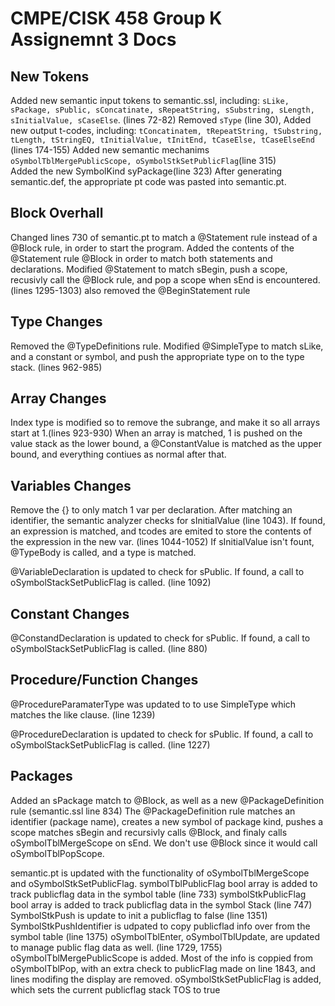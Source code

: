 # CMPE/CISK 458 Group K Assignemnt 3 Docs

## New Tokens
Added new semantic input tokens to semantic.ssl, including: `sLike, sPackage, sPublic, sConcatinate, sRepeatString, sSubstring, sLength, sInitialValue, sCaseElse`. (lines 72-82)
Removed `sType` (line 30), 
Added new output t-codes, including: `tConcatinatem, tRepeatString, tSubstring, tLength, tStringEQ, tInitialValue, tInitEnd, tCaseElse, tCaseElseEnd` (lines 174-155)
Added new semantic mechanims `oSymbolTblMergePublicScope, oSymbolStkSetPublicFlag`(line 315)         
Added the new SymbolKind syPackage(line 323)
After generating semantic.def, the appropriate pt code was pasted into semantic.pt.

## Block Overhall
Changed lines 730 of semantic.pt to match a @Statement rule instead of a @Block rule, in order to start the program. 
Added the contents of the @Statement rule @Block in order to match both statements and declarations.
Modified @Statement to match sBegin, push a scope, recusivly call the @Block rule, and pop a scope when sEnd is encountered. (lines 1295-1303)
also removed the @BeginStatement rule

## Type Changes
Removed the @TypeDefinitions rule. 
Modified @SimpleType to match sLike, and a constant or symbol, and push the appropriate type on to the type stack. (lines 962-985)  

## Array Changes
Index type is modified so to remove the subrange, and make it so all arrays start at 1.(lines 923-930)
When an array is matched, 1 is pushed on the value stack as the lower bound, a @ConstantValue is matched as the upper bound, and everything contiues as normal after that. 

## Variables Changes
Remove the {} to only match 1 var per declaration.
After matching an identifier, the semantic analyzer checks for sInitialValue (line 1043).
If found, an expression is matched, and tcodes are emited to store the contents of the expression in the new var. (lines 1044-1052) 
If sInitialValue isn't fount, @TypeBody is called, and a type is matched. 

@VariableDeclaration is updated to check for sPublic. 
If found, a call to oSymbolStackSetPublicFlag is called. (line 1092)

## Constant Changes
@ConstandDeclaration is updated to check for sPublic. 
If found, a call to oSymbolStackSetPublicFlag is called. (line 880)

## Procedure/Function Changes
@ProcedureParamaterType was updated to to use SimpleType which matches the like clause. (line 1239) 

@ProcedureDeclaration is updated to check for sPublic. 
If found, a call to oSymbolStackSetPublicFlag is called. (line 1227)

## Packages
Added an sPackage match to @Block, as well as a new @PackageDefinition rule (semantic.ssl line 834) 
The @PackageDefinition rule matches an identifier (package name), creates a new symbol of package kind, pushes a scope matches sBegin and recursivly calls @Block, and finaly calls oSymbolTblMergeScope on sEnd.
We don't use @Block since it would call oSymbolTblPopScope.

semantic.pt is updated with the functionality of oSymbolTblMergeScope and oSymbolStkSetPublicFlag.
symbolTblPublicFlag bool array is added to track publicflag data in the symbol table (line 733)
symbolStkPublicFlag bool array is added to track publicflag data in the symbol Stack (line 747)
SymbolStkPush is update to init a publicflag to false (line 1351)
SymbolStkPushIdentifier is udpated to copy publicflad info over from the symbol table (line 1375)
oSymbolTblEnter, oSymbolTblUpdate, are updated to manage public flag data as well. (line 1729, 1755)
oSymbolTblMergePublicScope is added.
Most of the info is coppied from oSymbolTblPop, with an extra check to publicFlag made on line 1843, and lines modifing the display are removed. 
oSymbolStkSetPublicFlag is added, which sets the current publicflag stack TOS to true




